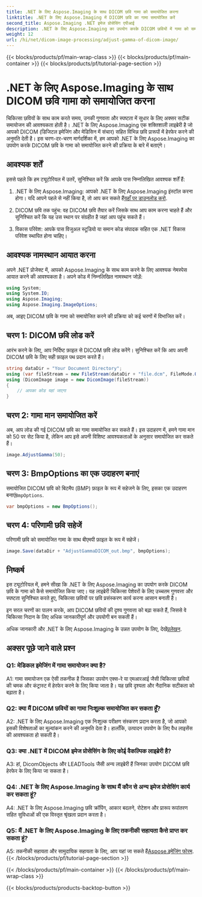 ```yaml
---
title: .NET के लिए Aspose.Imaging के साथ DICOM छवि गामा को समायोजित करना
linktitle: .NET के लिए Aspose.Imaging में DICOM छवि का गामा समायोजित करें
second_title: Aspose.Imaging .NET इमेज प्रोसेसिंग एपीआई
description: .NET के लिए Aspose.Imaging का उपयोग करके DICOM छवियों में गामा को समायोजित करना सीखें। सरल चरणों के साथ चिकित्सा छवि गुणवत्ता बढ़ाएँ।
weight: 12
url: /hi/net/dicom-image-processing/adjust-gamma-of-dicom-image/
---
```


{{< blocks/products/pf/main-wrap-class >}}
{{< blocks/products/pf/main-container >}}
{{< blocks/products/pf/tutorial-page-section >}}

# .NET के लिए Aspose.Imaging के साथ DICOM छवि गामा को समायोजित करना

चिकित्सा छवियों के साथ काम करते समय, उनकी गुणवत्ता और स्पष्टता में सुधार के लिए अक्सर सटीक समायोजन की आवश्यकता होती है। .NET के लिए Aspose.Imaging एक शक्तिशाली लाइब्रेरी है जो आपको DICOM (डिजिटल इमेजिंग और मेडिसिन में संचार) सहित विभिन्न छवि प्रारूपों में हेरफेर करने की अनुमति देती है। इस चरण-दर-चरण मार्गदर्शिका में, हम आपको .NET के लिए Aspose.Imaging का उपयोग करके DICOM छवि के गामा को समायोजित करने की प्रक्रिया के बारे में बताएंगे।

## आवश्यक शर्तें

इससे पहले कि हम ट्यूटोरियल में उतरें, सुनिश्चित करें कि आपके पास निम्नलिखित आवश्यक शर्तें हैं:

1.  .NET के लिए Aspose.Imaging: आपको .NET के लिए Aspose.Imaging इंस्टॉल करना होगा। यदि आपने पहले से नहीं किया है, तो आप कर सकते हैं[यहाँ पर डाउनलोड करो](https://releases.aspose.com/imaging/net/).

2. DICOM छवि तक पहुंच: वह DICOM छवि तैयार करें जिसके साथ आप काम करना चाहते हैं और सुनिश्चित करें कि यह उस स्थान पर संग्रहीत है जहां आप पहुंच सकते हैं।

3. विकास परिवेश: आपके पास विजुअल स्टूडियो या समान कोड संपादक सहित एक .NET विकास परिवेश स्थापित होना चाहिए।

## आवश्यक नामस्थान आयात करना

अपने .NET प्रोजेक्ट में, आपको Aspose.Imaging के साथ काम करने के लिए आवश्यक नेमस्पेस आयात करने की आवश्यकता है। अपने कोड में निम्नलिखित नामस्थान जोड़ें:

```csharp
using System;
using System.IO;
using Aspose.Imaging;
using Aspose.Imaging.ImageOptions;
```

अब, आइए DICOM छवि के गामा को समायोजित करने की प्रक्रिया को कई चरणों में विभाजित करें।

## चरण 1: DICOM छवि लोड करें

आरंभ करने के लिए, आप निर्दिष्ट फ़ाइल से DICOM छवि लोड करेंगे। सुनिश्चित करें कि आप अपनी DICOM छवि के लिए सही फ़ाइल पथ प्रदान करते हैं।

```csharp
string dataDir = "Your Document Directory";
using (var fileStream = new FileStream(dataDir + "file.dcm", FileMode.Open, FileAccess.Read))
using (DicomImage image = new DicomImage(fileStream))
{
    // आपका कोड यहां जाएगा
}
```

## चरण 2: गामा मान समायोजित करें

अब, आप लोड की गई DICOM छवि का गामा समायोजित कर सकते हैं। इस उदाहरण में, हमने गामा मान को 50 पर सेट किया है, लेकिन आप इसे अपनी विशिष्ट आवश्यकताओं के अनुसार समायोजित कर सकते हैं।

```csharp
image.AdjustGamma(50);
```

## चरण 3: BmpOptions का एक उदाहरण बनाएं

 समायोजित DICOM छवि को बिटमैप (BMP) फ़ाइल के रूप में सहेजने के लिए, इसका एक उदाहरण बनाएं`BmpOptions`.

```csharp
var bmpOptions = new BmpOptions();
```

## चरण 4: परिणामी छवि सहेजें

परिणामी छवि को समायोजित गामा के साथ बीएमपी फ़ाइल के रूप में सहेजें।

```csharp
image.Save(dataDir + "AdjustGammaDICOM_out.bmp", bmpOptions);
```

## निष्कर्ष

इस ट्यूटोरियल में, हमने सीखा कि .NET के लिए Aspose.Imaging का उपयोग करके DICOM छवि के गामा को कैसे समायोजित किया जाए। यह लाइब्रेरी चिकित्सा पेशेवरों के लिए उच्चतम गुणवत्ता और स्पष्टता सुनिश्चित करते हुए, चिकित्सा छवियों पर छवि प्रसंस्करण कार्य करना आसान बनाती है।

इन सरल चरणों का पालन करके, आप DICOM छवियों की दृश्य गुणवत्ता को बढ़ा सकते हैं, जिससे वे चिकित्सा निदान के लिए अधिक जानकारीपूर्ण और उपयोगी बन सकती हैं।

 अधिक जानकारी और .NET के लिए Aspose.Imaging के उन्नत उपयोग के लिए, देखें[प्रलेखन](https://reference.aspose.com/imaging/net/).

## अक्सर पूछे जाने वाले प्रश्न

### Q1: मेडिकल इमेजिंग में गामा समायोजन क्या है?

A1: गामा समायोजन एक ऐसी तकनीक है जिसका उपयोग एक्स-रे या एमआरआई जैसी चिकित्सा छवियों की चमक और कंट्रास्ट में हेरफेर करने के लिए किया जाता है। यह छवि दृश्यता और नैदानिक सटीकता को बढ़ाता है।

### Q2: क्या मैं DICOM छवियों का गामा निःशुल्क समायोजित कर सकता हूँ?

A2: .NET के लिए Aspose.Imaging एक निःशुल्क परीक्षण संस्करण प्रदान करता है, जो आपको इसकी विशेषताओं का मूल्यांकन करने की अनुमति देता है। हालाँकि, उत्पादन उपयोग के लिए वैध लाइसेंस की आवश्यकता हो सकती है।

### Q3: क्या .NET में DICOM इमेज प्रोसेसिंग के लिए कोई वैकल्पिक लाइब्रेरी है?

A3: हां, DicomObjects और LEADTools जैसी अन्य लाइब्रेरी हैं जिनका उपयोग DICOM छवि हेरफेर के लिए किया जा सकता है।

### Q4: .NET के लिए Aspose.Imaging के साथ मैं कौन से अन्य इमेज प्रोसेसिंग कार्य कर सकता हूं?

A4: .NET के लिए Aspose.Imaging छवि क्रॉपिंग, आकार बदलने, रोटेशन और प्रारूप रूपांतरण सहित सुविधाओं की एक विस्तृत श्रृंखला प्रदान करता है।

### Q5: मैं .NET के लिए Aspose.Imaging के लिए तकनीकी सहायता कैसे प्राप्त कर सकता हूं?

 A5: तकनीकी सहायता और सामुदायिक सहायता के लिए, आप यहां जा सकते हैं[Aspose.इमेजिंग फोरम](https://forum.aspose.com/).
{{< /blocks/products/pf/tutorial-page-section >}}

{{< /blocks/products/pf/main-container >}}
{{< /blocks/products/pf/main-wrap-class >}}

{{< blocks/products/products-backtop-button >}}
